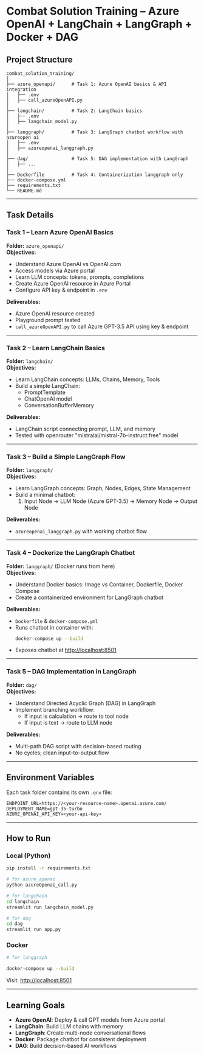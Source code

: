 # Combat Solution Training – Azure OpenAI + LangChain + LangGraph + Docker + DAG

##  Project Structure
```
combat_solution_training/
│
├── azure_openapi/      # Task 1: Azure OpenAI basics & API integration
│   ├── .env
│   ├── call_azureOpenAPI.py
│
├── langchain/          # Task 2: LangChain basics
│   ├── .env
│   ├── langchain_model.py
│
├── langgraph/          # Task 3: LangGraph chatbot workflow with azureopen ai
│   ├── .env
│   ├── azureopenai_langgraph.py
│
├── dag/                # Task 5: DAG implementation with LangGraph
│   ├── ...
│
├── Dockerfile          # Task 4: Containerization langgraph only 
├── docker-compose.yml
├── requirements.txt
└── README.md           
```

---

## Task Details

### **Task 1 – Learn Azure OpenAI Basics**  
**Folder:** `azure_openapi/`  
**Objectives:**
- Understand Azure OpenAI vs OpenAI.com
- Access models via Azure portal
- Learn LLM concepts: tokens, prompts, completions
- Create Azure OpenAI resource in Azure Portal
- Configure API key & endpoint in `.env`

**Deliverables:**
- Azure OpenAI resource created
- Playground prompt tested
- `call_azureOpenAPI.py` to call Azure GPT-3.5 API using key & endpoint

---

### **Task 2 – Learn LangChain Basics**  
**Folder:** `langchain/`  
**Objectives:**
- Learn LangChain concepts: LLMs, Chains, Memory, Tools
- Build a simple LangChain:
  - PromptTemplate
  - ChatOpenAI model
  - ConversationBufferMemory

**Deliverables:**
- LangChain script connecting prompt, LLM, and memory
- Tested with openrouter "mistralai/mistral-7b-instruct:free" model

---

### **Task 3 – Build a Simple LangGraph Flow**  
**Folder:** `langgraph/`  
**Objectives:**
- Learn LangGraph concepts: Graph, Nodes, Edges, State Management
- Build a minimal chatbot:
  1. Input Node → LLM Node (Azure GPT-3.5) → Memory Node → Output Node

**Deliverables:**
- `azureopenai_langgraph.py` with working chatbot flow

---

### **Task 4 – Dockerize the LangGraph Chatbot**  
**Folder:** `langgraph/` (Docker runs from here)  
**Objectives:**
- Understand Docker basics: Image vs Container, Dockerfile, Docker Compose
- Create a containerized environment for LangGraph chatbot

**Deliverables:**
- `Dockerfile` & `docker-compose.yml`
- Runs chatbot in container with:
  ```bash
  docker-compose up --build
  ```
- Exposes chatbot at [http://localhost:8501](http://localhost:8501)

---

### **Task 5 – DAG Implementation in LangGraph**  
**Folder:** `dag/`  
**Objectives:**
- Understand Directed Acyclic Graph (DAG) in LangGraph
- Implement branching workflow:
  - If input is calculation → route to tool node
  - If input is text → route to LLM node

**Deliverables:**
- Multi-path DAG script with decision-based routing
- No cycles; clean input-to-output flow

---

## Environment Variables
Each task folder contains its own `.env` file:
```env
ENDPOINT_URL=https://<your-resource-name>.openai.azure.com/
DEPLOYMENT_NAME=gpt-35-turbo
AZURE_OPENAI_API_KEY=<your-api-key>
```

---

##  How to Run
### Local (Python)
```bash
pip install -r requirements.txt

# for azure_apenai
python azureOpenai_call.py

# for langchain
cd langchain
streamlit run langchain_model.py

# for dag 
cd dag
streamlit run app.py


```

### Docker
```bash
# for langgraph

docker-compose up --build
```
Visit: [http://localhost:8501](http://localhost:8501)

---

##  Learning Goals
- **Azure OpenAI**: Deploy & call GPT models from Azure portal  
- **LangChain**: Build LLM chains with memory  
- **LangGraph**: Create multi-node conversational flows  
- **Docker**: Package chatbot for consistent deployment  
- **DAG**: Build decision-based AI workflows  
